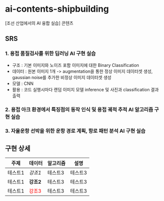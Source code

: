 # ai-contents-shipbuilding
[조선 산업에서의 AI 융합 실습] 콘텐츠

## SRS
### 1. 용접 품질검사를 위한 딥러닝 AI 구현 실습
  - 구조 : 기본 이미지와 노이즈 포함 이미지에 대한 Binary Classification
  - 데이터 : 원본 이미지 1개 -> augmentation을 통한 정상 이미지 데이터셋 생성, gaussian noise를 추가한 비정상 이미지 데이터셋 생성
  - 모델 : CNN
  - 활용 : 코드 실행시마다 랜덤 이미지 모델 inference 및 사진과 classification 결과 출력
### 2. 용접 아크 환경에서 특징점의 동작 인식 및 용접 궤적 추적 AI 알고리즘 구현 실습
### 3. 자율운항 선박을 위한 운항 경로 계획, 항로 패턴 분석 AI 구현 실습

## 구현 상세
|주제|데이터|알고리즘|설명|
|---|---|---|---|
|테스트1|*강조1*|테스트3|테스트3|
|테스트1|**강조2**|테스트3|테스트3|
|테스트1|<span style="color:red">강조3</span>|테스트3|테스트3|

